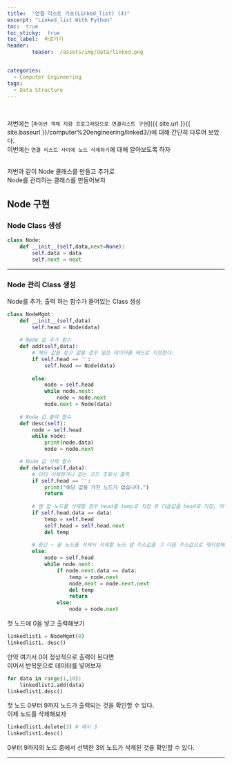 ```yaml
---
title:  "연결 리스트 기초(Linked_list) (4)"  
excerpt: "Linked_list With Python"
toc:  true
toc_sticky:  true
toc_label:  바로가기
header:
        teaser:  /assets/img/data/linked.png


categories:
  - Computer Engineering
tags:
  - Data Structure
---
```

<br/>

저번에는 [`파이썬 객체 지향 프로그래밍으로 연결리스트 구현`]({{ site.url }}{{ site.baseurl }}/computer%20engineering/linked3/)에 대해 간단히 다루어 보았다.<br/>
이번에는 `연결 리스트 사이에 노드 삭제하기`에 대해 알아보도록 하자 <br/>

<br/> 
저번과 같이 Node 클래스를 만들고 추가로 <br/>
Node를 관리하는 클래스를 만들어보자

## Node 구현
### Node Class 생성
```python
class Node:
    def __init__(self,data,next=None):
        self.data = data
        self.next = next
```
---
### Node 관리 Class 생성
Node를 추가, 출력 하는 함수가 들어있는 Class 생성
```python
class NodeMgmt:
    def __init__(self,data)
        self.head = Node(data)
    
    # Node 값 추가 함수
    def add(self,data):
        # 헤드 값을 찾고 없을 경우 넣은 데이터를 헤드로 지정한다.
        if self.head == '':
            self.head == Node(data)
        
        else:
            node = self.head
            while node.next:
                node = node.next
            node.next = Node(data)
    
    # Node 값 출력 함수
    def desc(self):
        node = self.head
        while node:
            print(node.data)
            node = node.next

    # Node 값 삭제 함수
    def delete(self,data):
        # 이미 삭제하거나 없는 코드 조회시 출력
        if self.head == '':
            print("해당 값을 가진 노드가 없습니다.")
            return
        
        # 맨 앞 노드를 삭제할 경우 head를 temp로 지정 후 다음값을 head로 지정, 마지막에 head(temp)를 삭제한다.
        if self.head.data == data:
            temp = self.head
            self.head = self.head.next
            del temp
            
        # 중간 ~ 끝 노드를 삭제시 삭제할 노드 앞 주소값을 그 다음 주소값으로 재지정해서 연결 해준다.(추가와 동일)
        else:
            node = self.head
            while node.next:
                if node.next.data == data:
                    temp = node.next
                    node.next = node.next.next
                    del temp
                    return
                else:
                    node = node.next
```
첫 노드에 0을 넣고 출력해보기
```python
linkedlist1 = NodeMgmt(0)
linkedlist1. desc()
```
만약 여기서 0이 정상적으로 출력이 된다면 <br/>
이어서 반복문으로 데이터를 넣어보자

```python
for data in range(1,10):
    linkedlist1.add(data)
linkedlist1.desc()
```

첫 노드 0부터 9까지 노드가 출력되는 것을 확인할 수 있다.<br/>
이제 노드를 삭제해보자
```python
linkedlist1.delete(3) # 예시 3
linkedlist1.desc()
```
0부터 9까지의 노드 중에서 선택한 3의 노드가 삭제된 것을 확인할 수 있다.

---
